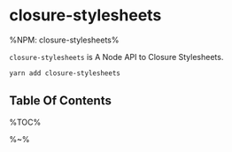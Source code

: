 # closure-stylesheets

%NPM: closure-stylesheets%

`closure-stylesheets` is A Node API to Closure Stylesheets.

```sh
yarn add closure-stylesheets
```

## Table Of Contents

%TOC%

%~%